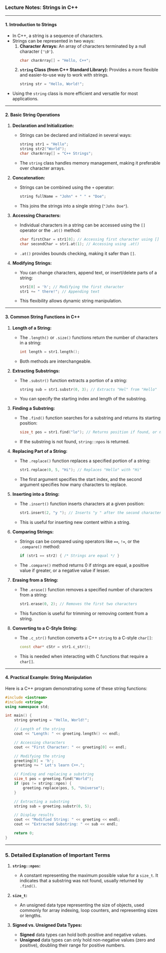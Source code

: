 ### **Lecture Notes: Strings in C++**

---

#### **1. Introduction to Strings**

- In C++, a string is a sequence of characters.
- Strings can be represented in two ways:
  1. **Character Arrays:** An array of characters terminated by a null character (`'\0'`).
     ```cpp
     char charArray[] = "Hello, C++";
     ```
  2. **`string` Class (from C++ Standard Library):** Provides a more flexible and easier-to-use way to work with strings.
     ```cpp
     string str = "Hello, World!";
     ```
- Using the `string` class is more efficient and versatile for most applications.

---

#### **2. Basic String Operations**

1. **Declaration and Initialization:**
   - Strings can be declared and initialized in several ways:
     ```cpp
     string str1 = "Hello";
     string str2("World");
     char charArray[] = "C++ Strings";
     ```
   - The `string` class handles memory management, making it preferable over character arrays.

2. **Concatenation:**
   - Strings can be combined using the `+` operator:
     ```cpp
     string fullName = "John" + " " + "Doe";
     ```
   - This joins the strings into a single string (`"John Doe"`).

3. **Accessing Characters:**
   - Individual characters in a string can be accessed using the `[]` operator or the `.at()` method:
     ```cpp
     char firstChar = str1[0]; // Accessing first character using []
     char secondChar = str1.at(1); // Accessing using .at()
     ```
   - `.at()` provides bounds checking, making it safer than `[]`.

4. **Modifying Strings:**
   - You can change characters, append text, or insert/delete parts of a string:
     ```cpp
     str1[0] = 'h'; // Modifying the first character
     str1 += " there!"; // Appending text
     ```
   - This flexibility allows dynamic string manipulation.

---

#### **3. Common String Functions in C++**

1. **Length of a String:**
   - The `.length()` or `.size()` functions return the number of characters in a string:
     ```cpp
     int length = str1.length();
     ```
   - Both methods are interchangeable.

2. **Extracting Substrings:**
   - The `.substr()` function extracts a portion of a string:
     ```cpp
     string sub = str1.substr(0, 3); // Extracts "Hel" from "Hello"
     ```
   - You can specify the starting index and length of the substring.

3. **Finding a Substring:**
   - The `.find()` function searches for a substring and returns its starting position:
     ```cpp
     size_t pos = str1.find("lo"); // Returns position if found, or npos if not
     ```
   - If the substring is not found, `string::npos` is returned.

4. **Replacing Part of a String:**
   - The `.replace()` function replaces a specified portion of a string:
     ```cpp
     str1.replace(0, 5, "Hi"); // Replaces "Hello" with "Hi"
     ```
   - The first argument specifies the start index, and the second argument specifies how many characters to replace.

5. **Inserting into a String:**
   - The `.insert()` function inserts characters at a given position:
     ```cpp
     str1.insert(2, "y "); // Inserts "y " after the second character
     ```
   - This is useful for inserting new content within a string.

6. **Comparing Strings:**
   - Strings can be compared using operators like `==`, `!=`, or the `.compare()` method:
     ```cpp
     if (str1 == str2) { /* Strings are equal */ }
     ```
   - The `.compare()` method returns 0 if strings are equal, a positive value if greater, or a negative value if lesser.

7. **Erasing from a String:**
   - The `.erase()` function removes a specified number of characters from a string:
     ```cpp
     str1.erase(0, 2); // Removes the first two characters
     ```
   - This function is useful for trimming or removing content from a string.

8. **Converting to a C-Style String:**
   - The `.c_str()` function converts a C++ `string` to a C-style `char[]`:
     ```cpp
     const char* cStr = str1.c_str();
     ```
   - This is needed when interacting with C functions that require a `char[]`.

---

#### **4. Practical Example: String Manipulation**

Here is a C++ program demonstrating some of these string functions:

```cpp
#include <iostream>
#include <string>
using namespace std;

int main() {
    string greeting = "Hello, World!";

    // Length of the string
    cout << "Length: " << greeting.length() << endl;

    // Accessing characters
    cout << "First Character: " << greeting[0] << endl;

    // Modifying the string
    greeting[0] = 'h';
    greeting += " Let's learn C++.";

    // Finding and replacing a substring
    size_t pos = greeting.find("World");
    if (pos != string::npos) {
        greeting.replace(pos, 5, "Universe");
    }

    // Extracting a substring
    string sub = greeting.substr(0, 5);

    // Display results
    cout << "Modified String: " << greeting << endl;
    cout << "Extracted Substring: " << sub << endl;

    return 0;
}
```

---

### **5. Detailed Explanation of Important Terms**

1. **`string::npos`:** 
   - A constant representing the maximum possible value for a `size_t`. It indicates that a substring was not found, usually returned by `.find()`.

2. **`size_t`:**
   - An unsigned data type representing the size of objects, used commonly for array indexing, loop counters, and representing sizes or lengths.

3. **Signed vs. Unsigned Data Types:**
   - **Signed** data types can hold both positive and negative values.
   - **Unsigned** data types can only hold non-negative values (zero and positive), doubling their range for positive numbers.
